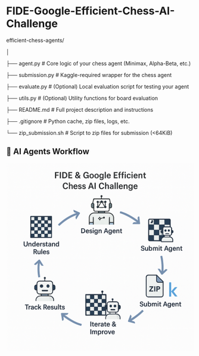# FIDE-Google-Efficient-Chess-AI-Challenge

efficient-chess-agents/

│

├── agent.py                # Core logic of your chess agent (Minimax, Alpha-Beta, etc.)

├── submission.py           # Kaggle-required wrapper for the chess agent

├── evaluate.py             # (Optional) Local evaluation script for testing your agent

├── utils.py                # (Optional) Utility functions for board evaluation

├── README.md               # Full project description and instructions

├── .gitignore              # Python cache, zip files, logs, etc.

└── zip_submission.sh       # Script to zip files for submission (<64KiB)

## 🧠 AI Agents Workflow

![Chess AI Agents Workflow](30b12fa6-a06c-4e9b-9ed5-50e08164c795.png)


